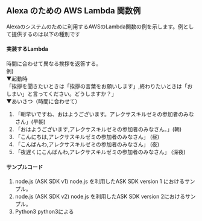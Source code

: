 ## Alexa のための AWS Lambda 関数例
Alexaのシステムのために利用するAWSのLambda関数の例を示します。例として提供するのは以下の種別です  

#### 実装するLambda
時間に合わせて異なる挨拶を返答する。  
例)  
▼起動時  
「挨拶を聞きたいときは「挨拶の言葉をお願いします」,終わりたいときは「おしまい」と言ってください。どうしますか？」  
▼あいさつ（時間に合わせて）
1. 「朝早いですね、おはようございます。アレクサスキルゼミの参加者のみなさん」(早朝)  
1. 「おはようございます,アレクサスキルゼミの参加者のみなさん。」(朝)  
1. 「こんにちは,アレクサスキルゼミの参加者のみなさん」 (昼)  
1. 「こんばんわ,アレクサスキルゼミの参加者のみなさん」 (夜)  
1. 「夜遅くにこんばんわ,アレクサスキルゼミの参加者のみなさん」 (深夜)  

#### サンプルコード
1. node.js (ASK SDK v1)
node.js を利用したASK SDK version 1 におけるサンプル。
1. node.js (ASK SDK v2)
node.js を利用したASK SDK version 2におけるサンプル。
1. Python3
python3による
